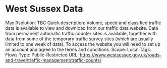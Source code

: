 # West Sussex Data

Max Rsolution: TBC
Quick description: Volume, speed and classified traffic data is available to view and download from our traffic data website.
Data from permanent automatic traffic counter sites is available, together with data from some of the temporary traffic survey sites (which are usually limited to one week of data).
To access the website you will need to set up an account and agree to the terms and conditions.
Scope: Local
Tags: Flows
Type: Public-Restricted
URL: https://www.westsussex.gov.uk/roads-and-travel/traffic-management/traffic-counts/